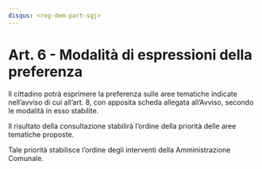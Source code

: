 ```yaml
---
disqus: <reg-dem-part-sgj>
---
```


# Art. 6 - Modalità di espressioni della preferenza

Il cittadino potrà esprimere la preferenza sulle aree tematiche indicate nell’avviso di cui all’art. 8, con apposita scheda allegata all’Avviso, secondo le modalità in esso stabilite. 

Il risultato della consultazione stabilirà l’ordine della priorità delle aree tematiche proposte. 

Tale priorità stabilisce l’ordine degli interventi della Amministrazione Comunale.

